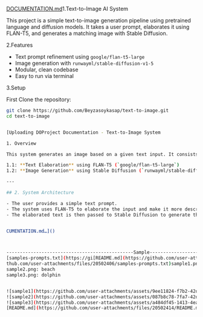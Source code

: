 [DOCUMENTATION.md](https://github.com/user-attachments/files/20502467/DOCUMENTATION.md)1.Text-to-Image AI System

This project is a simple text-to-image generation pipeline using pretrained language and diffusion models. It takes a user prompt, elaborates it using FLAN-T5, and generates a matching image with Stable Diffusion.

2.Features

- Text prompt refinement using `google/flan-t5-large`
- Image generation with `runwayml/stable-diffusion-v1-5`
- Modular, clean codebase
- Easy to run via terminal

3.Setup

First Clone the repository:

```bash
git clone https://github.com/Beyzasoykasap/text-to-image.git
cd text-to-image


[Uploading DOProject Documentation - Text-to-Image System

1. Overview

This system generates an image based on a given text input. It consists of two main components:

1.1: **Text Elaboration** using FLAN-T5 (`google/flan-t5-large`)
1.2: **Image Generation** using Stable Diffusion (`runwayml/stable-diffusion-v1-5`)

---

## 2. System Architecture

- The user provides a simple text prompt.
- The system uses FLAN-T5 to elaborate the input and make it more descriptive.
- The elaborated text is then passed to Stable Diffusion to generate the image.


CUMENTATION.md…]()



-----------------------------------------------Sample-----------------------
[samples-prompts.txt](https://gi[README.md](https://github.com/user-attachments/files/20502445/README.md)
thub.com/user-attachments/files/20502406/samples-prompts.txt)sample1.png: elephant
sample2.png: beach
sample3.png: dolphin


![sample1](https://github.com/user-attachments/assets/9ee11824-f7b2-42d2-a420-44a4f66b8561)
![sample2](https://github.com/user-attachments/assets/087b8c78-7fa7-42d5-b8cf-11175003ea76)
![sample3](https://github.com/user-attachments/assets/a484df45-1413-4eae-89cb-181dca730831)
[README.md](https://github.com/user-attachments/files/20502414/README.md)1.Text-to-Image AI System


